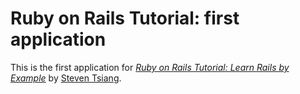 # Ruby on Rails Tutorial: first application
This is the first application for
[*Ruby on Rails Tutorial: Learn Rails by Example*](http://railstutorial.org/)
by [Steven Tsiang](http://steventsiang.com/).
